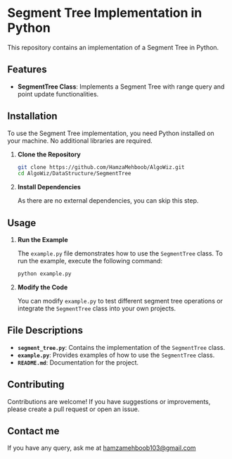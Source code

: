 # Segment Tree Implementation in Python

This repository contains an implementation of a Segment Tree in Python.

## Features

- **SegmentTree Class**: Implements a Segment Tree with range query and point update functionalities.

## Installation

To use the Segment Tree implementation, you need Python installed on your machine. No additional libraries are required.

1. **Clone the Repository**

    ```bash
    git clone https://github.com/HamzaMehboob/AlgoWiz.git
    cd AlgoWiz/DataStructure/SegmentTree
    ```

2. **Install Dependencies**

    As there are no external dependencies, you can skip this step.

## Usage

1. **Run the Example**

    The `example.py` file demonstrates how to use the `SegmentTree` class. To run the example, execute the following command:

    ```bash
    python example.py
    ```

2. **Modify the Code**

    You can modify `example.py` to test different segment tree operations or integrate the `SegmentTree` class into your own projects.

## File Descriptions

- **`segment_tree.py`**: Contains the implementation of the `SegmentTree` class.
- **`example.py`**: Provides examples of how to use the `SegmentTree` class.
- **`README.md`**: Documentation for the project.

## Contributing

Contributions are welcome! If you have suggestions or improvements, please create a pull request or open an issue.

## Contact me

If you have any query, ask me at hamzamehboob103@gmail.com
